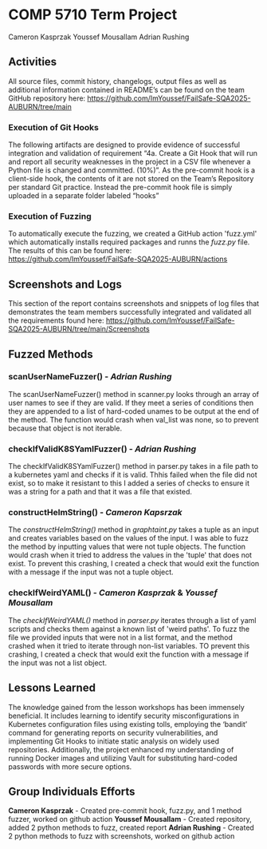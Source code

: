 # COMP 5710 Term Project

Cameron Kasprzak
Youssef Mousallam
Adrian Rushing

## Activities

All source files, commit history, changelogs, output files as well as additional information contained in README’s can be found on the team GitHub repository here: https://github.com/ImYoussef/FailSafe-SQA2025-AUBURN/tree/main

### Execution of Git Hooks

The following artifacts are designed to provide evidence of successful integration and validation of requirement “4a. Create a Git Hook that will run and report all security weaknesses in the project in a CSV file whenever a Python file is changed and committed. (10%)”. As the pre-commit hook is a client-side hook, the contents of it are not stored on the Team’s Repository per standard Git practice. Instead the pre-commit hook file is simply uploaded in a separate folder labeled “hooks”

### Execution of Fuzzing

To automatically execute the fuzzing, we created a GitHub action 'fuzz.yml' which automatically installs required packages and runns the *fuzz.py* file. The results of this can be found here: https://github.com/ImYoussef/FailSafe-SQA2025-AUBURN/actions

## Screenshots and Logs

This section of the report contains screenshots and snippets of log files that demonstrates the team members successfully integrated and validated all the requirements found here: https://github.com/ImYoussef/FailSafe-SQA2025-AUBURN/tree/main/Screenshots

## Fuzzed Methods

### scanUserNameFuzzer() - _Adrian Rushing_

The scanUserNameFuzzer() method in scanner.py looks through an array of user names to see if they are valid. If they meet a series of conditions then they are appended to a list of hard-coded unames to be output at the end of the method. The function would crash when val_list was none, so to prevent because that object is not iterable.

### checkIfValidK8SYamlFuzzer() - _Adrian Rushing_

The checkIfValidK8SYamlFuzzer() method in parser.py takes in a file path to a kubernetes yaml and checks if it is valid. Thhis failed when the file did not exist, so to make it resistant to this I added a series of checks to ensure it was a string for a path and that it was a file that existed.

### constructHelmString() - _Cameron Kapsrzak_

The _constructHelmString()_ method in _graphtaint.py_ takes a tuple as an input and creates variables based on the values of the input. I was able to fuzz the method by inputting values that were not tuple objects. The function would crash when it tried to address the values in the 'tuple' that does not exist. To prevent this crashing, I created a check that would exit the function with a message if the input was not a tuple object.

### checkIfWeirdYAML() - _Cameron Kasprzak_ & _Youssef Mousallam_

The _checkIfWeirdYAML()_ method in _parser.py_ iterates through a list of yaml scripts and checks them against a known list of 'weird paths'. To fuzz the file we provided inputs that were not in a list format, and the method crashed when it tried to iterate through non-list variables. TO prevent this crashing, I created a check that would exit the function with a message if the input was not a list object.

## Lessons Learned

The knowledge gained from the lesson workshops has been immensely beneficial. It includes learning to identify security misconfigurations in Kubernetes configuration files using existing tolls, employing the ‘bandit’ command for generating reports on security vulnerabilities, and implementing Git Hooks to initiate static analysis on widely used repositories. Additionally, the project enhanced my understanding of running Docker images and utilizing Vault for substituting hard-coded passwords with more secure options.

## Group Individuals Efforts

**Cameron Kasprzak** - Created pre-commit hook, fuzz.py, and 1 method fuzzer, worked on github action
**Youssef Mousallam** - Created repository, added 2 python methods to fuzz, created report
**Adrian Rushing** - Created 2 python methods to fuzz with screenshots, worked on github action
